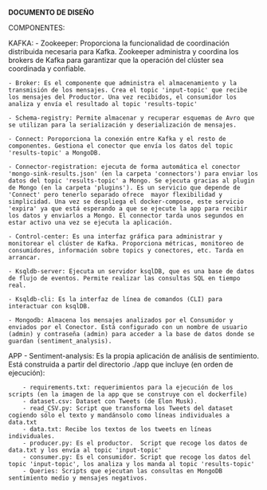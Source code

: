**DOCUMENTO DE DISEÑO**

COMPONENTES:

KAFKA:
    - Zookeeper: Proporciona la funcionalidad de coordinación distribuida necesaria para Kafka. Zookeeper administra y coordina los brokers de Kafka para garantizar que la operación del clúster sea coordinada y confiable.

    - Broker: Es el componente que administra el almacenamiento y la transmisión de los mensajes. Crea el topic 'input-topic' que recibe los mensajes del Productor. Una vez recibidos, el consumidor los analiza y envía el resultado al topic 'results-topic'

    - Schema-registry: Permite almacenar y recuperar esquemas de Avro que se utilizan para la serialización y deserialización de mensajes.

    - Connect: Poroporciona la conexión entre Kafka y el resto de componentes. Gestiona el conector que envía los datos del topic 'results-topic' a MongoDB.

    - Connector-registration: ejecuta de forma automática el conector 'mongo-sink-results.json' (en la carpeta 'connectors') para enviar los datos del topic 'results-topic' a Mongo. Se ejecuta gracias al plugin de Mongo (en la carpeta 'plugins'). Es un servicio que depende de 'Connect' pero tenerlo separado ofrece  mayor flexibilidad y simplicidad. Una vez se despliega el docker-compose, este servicio 'expira' ya que está esperando a que se ejecute la app para recibir los datos y enviarlos a Mongo. El connector tarda unos segundos en estar activo una vez se ejecuta la aplicación.

    - Control-center: Es una interfaz gráfica para administrar y monitorear el clúster de Kafka. Proporciona métricas, monitoreo de consumidores, información sobre topics y conectores, etc. Tarda en arrancar.

    - Ksqldb-server: Ejecuta un servidor ksqlDB, que es una base de datos de flujo de eventos. Permite realizar las consultas SQL en tiempo real.

    - Ksqldb-cli: Es la interfaz de línea de comandos (CLI) para interactuar con ksqlDB. 

    - Mongodb: Almacena los mensajes analizados por el Consumidor y enviados por el Conector. Está configurado con un nombre de usuario (admin) y contraseña (admin) para acceder a la base de datos donde se guardan (sentiment_analysis).

APP
    - Sentiment-analysis: Es la propia aplicación de análisis de sentimiento. Está construida a partir del directorio ./app que incluye (en orden de ejecución):

        - requirements.txt: requerimientos para la ejecución de los scripts (en la imagen de la app que se construye con el dockerfile)
        - dataset.csv: Dataset con Tweets (de Elon Musk).
        - read_CSV.py: Script que transforma los Tweets del dataset cogiendo sólo el texto y mandánsolo como líneas individuales a data.txt 
        - data.txt: Recibe los textos de los tweets en líneas individuales.
        - producer.py: Es el productor.  Script que recoge los datos de data.txt y los envía al topic 'input-topic'
        - consumer.py: Es el consumidor. Script que recoge los datos del topic 'input-topic', los analiza y los manda al topic 'results-topic'
        - Queries: Scripts que ejecutan las consultas en MongoDB sentimiento medio y mensajes negativos.


